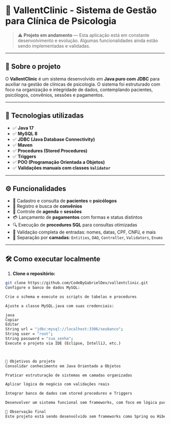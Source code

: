 # 🧠 VallentClinic - Sistema de Gestão para Clínica de Psicologia

> ⚠️ **Projeto em andamento** — Esta aplicação está em constante desenvolvimento e evolução. Algumas funcionalidades ainda estão sendo implementadas e validadas.

---

## 📌 Sobre o projeto

O **VallentClinic** é um sistema desenvolvido em **Java puro com JDBC** para auxiliar na gestão de clínicas de psicologia. O sistema foi estruturado com foco na organização e integridade de dados, contemplando pacientes, psicólogos, convênios, sessões e pagamentos.

---

## 🚀 Tecnologias utilizadas

- ✅ **Java 17**
- ✅ **MySQL 8**
- ✅ **JDBC (Java Database Connectivity)**
- ✅ **Maven**
- ✅ **Procedures (Stored Procedures)**
- ✅ **Triggers**
- ✅ **POO (Programação Orientada a Objetos)**
- ✅ **Validações manuais com classes `Validator`**

---

## ⚙️ Funcionalidades

- 👥 Cadastro e consulta de **pacientes** e **psicólogos**
- 📑 Registro e busca de **convênios**
- 📆 Controle de **agenda** e **sessões**
- 💳 Lançamento de **pagamentos** com formas e status distintos
- 🔍 Execução de **procedures SQL** para consultas otimizadas
- 🧪 Validação completa de entradas: nomes, datas, CPF, CNPJ, e mais
- 📁 Separação por **camadas**: `Entities`, `DAO`, `Controller`, `Validators`, `Enums`

---


## 🛠 Como executar localmente

1. **Clone o repositório:**

```bash
git clone https://github.com/CodeByGabrielDev/vallentclinic.git
Configure o banco de dados MySQL:

Crie o schema e execute os scripts de tabelas e procedures

Ajuste a classe MySQL.java com suas credenciais:

java
Copiar
Editar
String url = "jdbc:mysql://localhost:3306/seubanco";
String user = "root";
String password = "sua_senha";
Execute o projeto via IDE (Eclipse, IntelliJ, etc.)



🎯 Objetivos do projeto
Consolidar conhecimento em Java Orientado a Objetos

Praticar estruturação de sistemas em camadas organizadas

Aplicar lógica de negócio com validações reais

Integrar banco de dados com stored procedures e Triggers

Desenvolver um sistema funcional sem frameworks, com foco em lógica pura

📌 Observação final
Este projeto está sendo desenvolvido sem frameworks como Spring ou Hibernate intencionalmente, para aprofundar o domínio da linguagem Java, JDBC e a lógica aplicada em cada etapa do processo de desenvolvimento.
